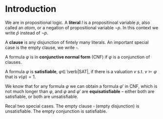 # Introduction

We are in propositional logic. A **literal** $l$ is a propositinoal variable $p$, also called an *atom*, or a negation of propositional variable $\neg p$. In this context we write $\bar{p}$ instead of $\neg p$.

A **clause** is any disjunction of fintely many literals. An important special case is the empty clause, we write $\square$.

A formula $\varphi$ is in **conjunctive normal form** (CNF) if $\varphi$ is a conjunction of clauses.

A formula $\varphi$ is **satisfiable**, $\varphi \in$ \verb|SAT|, if there is a valuation $v$ s.t. $v \vDash \varphi$ that is $v(\varphi) = 1$.

We know that for any formula $\varphi$ we can obtain a formula $\varphi'$ in CNF, which is not much longer than $\varphi$, and $\varphi$ and $\varphi'$ are **equisatisfiable** – either both are satisfiable, or both are unsatisfiable.

Recal two special cases. The empty clause $\square$ (empty disjunction) is unsatisfiable. The empty conjunction is satisfiable.
